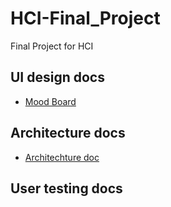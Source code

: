 # HCI-Final_Project
Final Project for HCI

## UI design docs 
* [Mood Board](https://docs.google.com/document/d/1E9ZEt2pOOk9NWD6PMoQiyev1SSvRhmP2XcYRiffzdEk/edit?usp=sharing)

## Architecture docs 
* [Architechture doc](https://drive.google.com/file/d/16lTNPaLnYCvorpV-9MpPxnPG2n1IPefR/view?usp=sharing)


## User testing docs 

